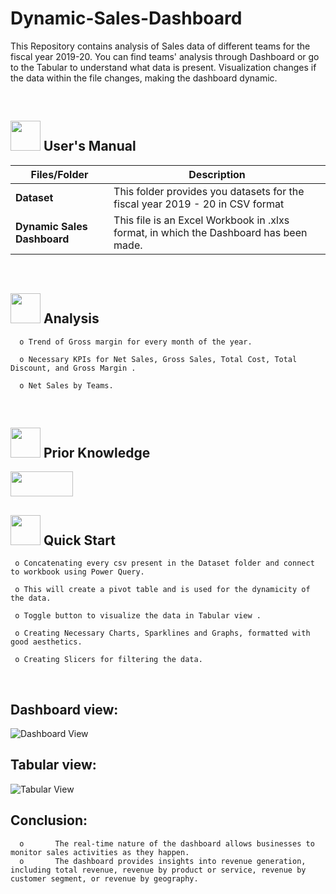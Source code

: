# Dynamic-Sales-Dashboard

This Repository contains analysis of Sales data of different teams for the fiscal year 2019-20. You can find teams' analysis through Dashboard or go to the Tabular to understand what data is present. Visualization changes if the data within the file changes, making the dashboard dynamic.

<br>


##  <img src="https://user-images.githubusercontent.com/106439762/181935629-b3c47bd3-77fb-4431-a11c-ff8ba0942b63.gif" width="48" height="48"> **User's Manual**

| Files/Folder               | Description                                                         |
| -------------------------- | ------------------------------------------------------------------- |
| **Dataset**                | This folder provides you datasets for the fiscal year 2019 - 20 in CSV format |
| **Dynamic Sales Dashboard**| This file is an Excel Workbook in .xlxs format, in which the Dashboard has been made. |

<br>

##  <img src=https://user-images.githubusercontent.com/106439762/178428775-03d67679-9aa4-4b08-91e9-6eb6ed8faf66.gif  width="48" height="48"> Analysis

      o	Trend of Gross margin for every month of the year.
       
      o	Necessary KPIs for Net Sales, Gross Sales, Total Cost, Total Discount, and Gross Margin .
      
      o	Net Sales by Teams.

<br>


##  <img src=https://user-images.githubusercontent.com/106439762/178803205-47a08ce7-2187-4f96-b301-a2b68690619a.gif width="48" height="48" > Prior Knowledge
<img src="https://camo.githubusercontent.com/3e0e6602bb3247264d195d16e90eabedb0ca4a87c0b77fd5e58c9d290fdaa41a/68747470733a2f2f696d672e736869656c64732e696f2f62616467652f4d532d455843454c2d253343475245454e253345" width="100" height="40">

<br>

## <img src="https://user-images.githubusercontent.com/106439762/181937125-2a4b22a3-f8a9-4226-bbd3-df972f9dbbc4.gif" width="48" height="48" > Quick Start

     o Concatenating every csv present in the Dataset folder and connect to workbook using Power Query. 
     
     o This will create a pivot table and is used for the dynamicity of the data.
     
     o Toggle button to visualize the data in Tabular view .
     
     o Creating Necessary Charts, Sparklines and Graphs, formatted with good aesthetics. 
     
     o Creating Slicers for filtering the data.

<br>


## Dashboard view:

![Dashboard View](https://user-images.githubusercontent.com/79314126/184397569-2f7e804d-5e3c-45ca-8937-eac37ff83533.png)

## Tabular view:

![Tabular View](https://user-images.githubusercontent.com/79314126/184397797-c936bef1-349e-4973-9ca5-d0624fe669df.png)


## Conclusion:

      o       The real-time nature of the dashboard allows businesses to monitor sales activities as they happen.
      o       The dashboard provides insights into revenue generation, including total revenue, revenue by product or service, revenue by customer segment, or revenue by geography.

